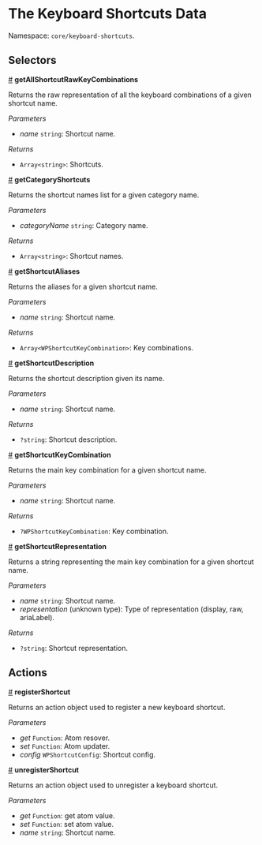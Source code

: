 # The Keyboard Shortcuts Data

Namespace: `core/keyboard-shortcuts`.

## Selectors

<!-- START TOKEN(Autogenerated selectors|../../../../packages/keyboard-shortcuts/src/store/selectors.js) -->

<a name="getAllShortcutRawKeyCombinations" href="#getAllShortcutRawKeyCombinations">#</a> **getAllShortcutRawKeyCombinations**

Returns the raw representation of all the keyboard combinations of a given shortcut name.

_Parameters_

-   _name_ `string`: Shortcut name.

_Returns_

-   `Array<string>`: Shortcuts.

<a name="getCategoryShortcuts" href="#getCategoryShortcuts">#</a> **getCategoryShortcuts**

Returns the shortcut names list for a given category name.

_Parameters_

-   _categoryName_ `string`: Category name.

_Returns_

-   `Array<string>`: Shortcut names.

<a name="getShortcutAliases" href="#getShortcutAliases">#</a> **getShortcutAliases**

Returns the aliases for a given shortcut name.

_Parameters_

-   _name_ `string`: Shortcut name.

_Returns_

-   `Array<WPShortcutKeyCombination>`: Key combinations.

<a name="getShortcutDescription" href="#getShortcutDescription">#</a> **getShortcutDescription**

Returns the shortcut description given its name.

_Parameters_

-   _name_ `string`: Shortcut name.

_Returns_

-   `?string`: Shortcut description.

<a name="getShortcutKeyCombination" href="#getShortcutKeyCombination">#</a> **getShortcutKeyCombination**

Returns the main key combination for a given shortcut name.

_Parameters_

-   _name_ `string`: Shortcut name.

_Returns_

-   `?WPShortcutKeyCombination`: Key combination.

<a name="getShortcutRepresentation" href="#getShortcutRepresentation">#</a> **getShortcutRepresentation**

Returns a string representing the main key combination for a given shortcut name.

_Parameters_

-   _name_ `string`: Shortcut name.
-   _representation_ (unknown type): Type of representation (display, raw, ariaLabel).

_Returns_

-   `?string`: Shortcut representation.

<!-- END TOKEN(Autogenerated selectors|../../../../packages/keyboard-shortcuts/src/store/selectors.js) -->

## Actions

<!-- START TOKEN(Autogenerated actions|../../../../packages/keyboard-shortcuts/src/store/actions.js) -->

<a name="registerShortcut" href="#registerShortcut">#</a> **registerShortcut**

Returns an action object used to register a new keyboard shortcut.

_Parameters_

-   _get_ `Function`: Atom resover.
-   _set_ `Function`: Atom updater.
-   _config_ `WPShortcutConfig`: Shortcut config.

<a name="unregisterShortcut" href="#unregisterShortcut">#</a> **unregisterShortcut**

Returns an action object used to unregister a keyboard shortcut.

_Parameters_

-   _get_ `Function`: get atom value.
-   _set_ `Function`: set atom value.
-   _name_ `string`: Shortcut name.


<!-- END TOKEN(Autogenerated actions|../../../../packages/keyboard-shortcuts/src/store/actions.js) -->
